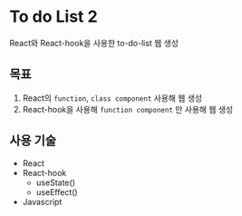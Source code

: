 # To do List 2

React와 React-hook을 사용한 to-do-list 웹 생성

## 목표

1. React의 `function`, `class component` 사용해 웹 생성
2. React-hook을 사용해 `function component` 만 사용해 웹 생성

## 사용 기술

- React
- React-hook
  - useState()
  - useEffect()
- Javascript
